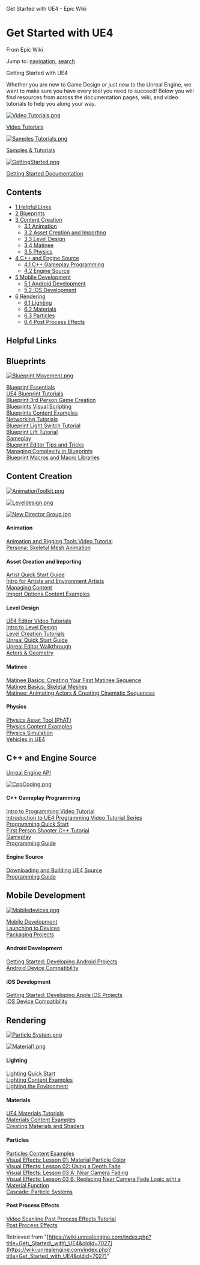 Get Started with UE4 - Epic Wiki             

Get Started with UE4
====================

From Epic Wiki

Jump to: [navigation](#mw-navigation), [search](#p-search)

Getting Started with UE4

Whether you are new to Game Design or just new to the Unreal Engine, we want to make sure you have every tool you need to succeed! Below you will find resources from across the documentation pages, wiki, and video tutorials to help you along your way.

  

[![Video Tutorials.png](https://d3ar1piqh1oeli.cloudfront.net/2/2e/Video_Tutorials.png/300px-Video_Tutorials.png)](https://www.youtube.com/watch?v=QMsFxzYzFJ8&list=PLZlv_N0_O1gafGBkGkyB1JRFnUM2703YH)

[Video Tutorials](https://www.youtube.com/watch?v=QMsFxzYzFJ8&list=PLZlv_N0_O1gafGBkGkyB1JRFnUM2703YH)

[![Samples Tutorials.png](https://d3ar1piqh1oeli.cloudfront.net/5/53/Samples_Tutorials.png/300px-Samples_Tutorials.png)](https://docs.unrealengine.com/latest/INT/Resources/index.html)

[Samples & Tutorials](https://docs.unrealengine.com/latest/INT/Resources/index.html)

[![GettingStarted.png](https://d3ar1piqh1oeli.cloudfront.net/b/b5/GettingStarted.png/300px-GettingStarted.png)](https://docs.unrealengine.com/latest/INT/GettingStarted/index.html)

[Getting Started Documentation](https://docs.unrealengine.com/latest/INT/GettingStarted/index.html)

  

  

Contents
--------

*   [1 Helpful Links](#Helpful_Links)
*   [2 Blueprints](#Blueprints)
*   [3 Content Creation](#Content_Creation)
    *   [3.1 Animation](#Animation)
    *   [3.2 Asset Creation and Importing](#Asset_Creation_and_Importing)
    *   [3.3 Level Design](#Level_Design)
    *   [3.4 Matinee](#Matinee)
    *   [3.5 Physics](#Physics)
*   [4 C++ and Engine Source](#C.2B.2B_and_Engine_Source)
    *   [4.1 C++ Gameplay Programming](#C.2B.2B_Gameplay_Programming)
    *   [4.2 Engine Source](#Engine_Source)
*   [5 Mobile Development](#Mobile_Development)
    *   [5.1 Android Development](#Android_Development)
    *   [5.2 iOS Development](#iOS_Development)
*   [6 Rendering](#Rendering)
    *   [6.1 Lighting](#Lighting)
    *   [6.2 Materials](#Materials)
    *   [6.3 Particles](#Particles)
    *   [6.4 Post Process Effects](#Post_Process_Effects)

  

Helpful Links
-------------

  

Blueprints
----------

[![Blueprint Movement.png](https://d3ar1piqh1oeli.cloudfront.net/a/a5/Blueprint_Movement.png/280px-Blueprint_Movement.png)](/File:Blueprint_Movement.png)

[Blueprint Essentials](https://www.youtube.com/playlist?list=PLZlv_N0_O1ga2b_ZaJoaR5dLHOFw4-MMl)  
[UE4 Blueprint Tutorials](https://www.youtube.com/playlist?list=PLZlv_N0_O1gaG5BW72It4chjhypxIO9ZB)  
[Blueprint 3rd Person Game Creation](https://www.youtube.com/playlist?list=PLZlv_N0_O1gZS5HylO_368myr-Kg2ZLwb)  
[Blueprints Visual Scripting](https://docs.unrealengine.com/latest/INT/Engine/Blueprints/index.html)  
[Blueprints Content Examples](https://docs.unrealengine.com/latest/INT/Resources/ContentExamples/Blueprints/index.html)  
[Networking Tutorials](https://www.youtube.com/playlist?list=PLZlv_N0_O1gYwhBTjNLSFPRiBpwe5sTwc)  
[Blueprint Light Switch Tutorial](/Blueprint_Light_Switch_Tutorial "Blueprint Light Switch Tutorial")  
[Blueprint Lift Tutorial](/Blueprint_Lift_Tutorial "Blueprint Lift Tutorial")  
[Gameplay](https://docs.unrealengine.com/latest/INT/Gameplay/index.html)  
[Blueprint Editor Tips and Tricks](https://www.unrealengine.com/blog/blueprint-editor-tips-tricks)  
[Managing Complexity in Blueprints](https://www.unrealengine.com/blog/managing-complexity-in-blueprints)  
[Blueprint Macros and Macro Libraries](https://www.unrealengine.com/blog/blueprint-macros-and-macro-libraries)  

Content Creation
----------------

[![AnimationToolkit.png](https://d3ar1piqh1oeli.cloudfront.net/5/55/AnimationToolkit.png/240px-AnimationToolkit.png)](/File:AnimationToolkit.png)

[![Leveldesign.png](https://d3ar1piqh1oeli.cloudfront.net/5/50/Leveldesign.png/240px-Leveldesign.png)](/File:Leveldesign.png)

[![New Director Group.jpg](https://d3ar1piqh1oeli.cloudfront.net/a/aa/New_Director_Group.jpg/240px-New_Director_Group.jpg)](/File:New_Director_Group.jpg)

#### Animation

[Animation and Rigging Tools Video Tutorial](https://www.youtube.com/playlist?list=PLZlv_N0_O1gb2ZoKzTApbv3LvhaXJ9elg)  
[Persona: Skeletal Mesh Animation](https://docs.unrealengine.com/latest/INT/Engine/Animation/index.html)  

#### Asset Creation and Importing

[Artist Quick Start Guide](https://docs.unrealengine.com/latest/INT/Engine/Content/QuickStart/index.html)  
[Intro for Artists and Environment Artists](https://www.youtube.com/watch?v=aPu7KqCZhnw&list=PLZlv_N0_O1gaCL2XjKluO7N2Pmmw9pvhE&index=61)  
[Managing Content](https://docs.unrealengine.com/latest/INT/Engine/Content/index.html)  
[Import Options Content Examples](https://docs.unrealengine.com/latest/INT/Resources/ContentExamples/ImportOptions/index.html)  

#### Level Design

[UE4 Editor Video Tutorials](https://www.youtube.com/playlist?list=PLZlv_N0_O1gasd4IcOe9Cx9wHoBB7rxFl)  
[Intro to Level Design](https://www.youtube.com/watch?v=XDsJOFyxMnw&list=PLZlv_N0_O1gaCL2XjKluO7N2Pmmw9pvhE&index=62)  
[Level Creation Tutorials](https://www.youtube.com/playlist?list=PLZlv_N0_O1gak1_FoAJVrEGiLIploeF3F)  
[Unreal Quick Start Guide](https://docs.unrealengine.com/latest/INT/Engine/QuickStart/index.html)  
[Unreal Editor Walkthrough](https://docs.unrealengine.com/latest/INT/Engine/UI/index.html)  
[Actors & Geometry](https://docs.unrealengine.com/latest/INT/Engine/Actors/index.html)  

#### Matinee

[Matinee Basics: Creating Your First Matinee Sequence](https://wiki.unrealengine.com/Matinee_Basics:_Creating_Your_First_Matinee_Sequence)  
[Matinee Basics: Skeletal Meshes](https://wiki.unrealengine.com/Matinee_Basics:_Skeletal_Meshes)  
[Matinee: Animating Actors & Creating Cinematic Sequences](https://docs.unrealengine.com/latest/INT/Engine/Matinee/index.html)  

#### Physics

[Physics Asset Tool (PhAT)](https://www.youtube.com/playlist?list=PLZlv_N0_O1gaHlJrP4F12Px7ceHw3PDq-)  
[Physics Content Examples](https://docs.unrealengine.com/latest/INT/Resources/ContentExamples/Physics/index.html)  
[Physics Simulation](https://docs.unrealengine.com/latest/INT/Engine/Physics/index.html)  
[Vehicles in UE4](https://www.youtube.com/playlist?list=PLZlv_N0_O1gaz6eETtIxcmUDnqu5A-8At)  

C++ and Engine Source
---------------------

[Unreal Engine API](https://docs.unrealengine.com/latest/INT/API/index.html)

[![CppCoding.png](https://d3ar1piqh1oeli.cloudfront.net/a/ad/CppCoding.png/500px-CppCoding.png)](/File:CppCoding.png)

  

#### C++ Gameplay Programming

[Intro to Programming Video Tutorial](https://www.youtube.com/watch?v=Q3AvZmZEPyc&list=PLZlv_N0_O1gaCL2XjKluO7N2Pmmw9pvhE&index=63)  
[Introduction to UE4 Programming Video Tutorial Series](https://www.youtube.com/playlist?list=PLZlv_N0_O1gb5xvsc7VM7pfoRAKLuIcFi)  
[Programming Quick Start](https://docs.unrealengine.com/latest/INT/Programming/QuickStart/index.html)  
[First Person Shooter C++ Tutorial](https://wiki.unrealengine.com/First_Person_Shooter_C%2B%2B_Tutorial)  
[Gameplay](https://docs.unrealengine.com/latest/INT/Gameplay/index.html)  
[Programming Guide](https://docs.unrealengine.com/latest/INT/Programming/index.html)  

#### Engine Source

[Downloading and Building UE4 Source](https://www.youtube.com/watch?v=usjlNHPn-jo&list=PLZlv_N0_O1gaCL2XjKluO7N2Pmmw9pvhE&index=60)  
[Programming Guide](https://docs.unrealengine.com/latest/INT/Programming/index.html)  

Mobile Development
------------------

[![Mobiledevices.png](https://d3ar1piqh1oeli.cloudfront.net/4/4b/Mobiledevices.png/300px-Mobiledevices.png)](/File:Mobiledevices.png)

[Mobile Development](https://docs.unrealengine.com/latest/INT/Platforms/Mobile/index.html)  
[Launching to Devices](https://docs.unrealengine.com/latest/INT/Engine/Deployment/Launching/index.html)  
[Packaging Projects](https://docs.unrealengine.com/latest/INT/Engine/Basics/Projects/Packaging/index.html)  

#### Android Development

[Getting Started: Developing Android Projects](https://docs.unrealengine.com/latest/INT/Platforms/Android/GettingStarted/index.html)  
[Android Device Compatibility](https://docs.unrealengine.com/latest/INT/Platforms/Android/DeviceCompatibility/index.html)  

#### iOS Development

[Getting Started: Developing Apple iOS Projects](https://docs.unrealengine.com/latest/INT/Platforms/iOS/GettingStarted/index.html)  
[iOS Device Compatibility](https://docs.unrealengine.com/latest/INT/Platforms/iOS/DeviceCompatibility/index.html)  

Rendering
---------

[![Particle System.png](https://d3ar1piqh1oeli.cloudfront.net/2/22/Particle_System.png/300px-Particle_System.png)](/File:Particle_System.png)

[![Material1.png](https://d3ar1piqh1oeli.cloudfront.net/4/41/Material1.png/300px-Material1.png)](/File:Material1.png)

#### Lighting

[Lighting Quick Start](https://docs.unrealengine.com/latest/INT/Engine/Rendering/LightingAndShadows/QuickStart/index.html)  
[Lighting Content Examples](https://docs.unrealengine.com/latest/INT/Resources/ContentExamples/Lighting/index.html)  
[Lighting the Environment](https://docs.unrealengine.com/latest/INT/Engine/Rendering/LightingAndShadows/index.html)  

#### Materials

[UE4 Materials Tutorials](https://www.youtube.com/playlist?list=PLZlv_N0_O1gbQjgY0nDwZNYe_N8IcYWS-)  
[Materials Content Examples](https://docs.unrealengine.com/latest/INT/Resources/ContentExamples/Materials/index.html)  
[Creating Materials and Shaders](https://docs.unrealengine.com/latest/INT/Engine/Rendering/Materials/index.html)  

#### Particles

[Particles Content Examples](https://docs.unrealengine.com/latest/INT/Resources/ContentExamples/EffectsGallery/index.html)  
[Visual Effects: Lesson 01: Material Particle Color](https://wiki.unrealengine.com/Visual_Effects:_Lesson_01:_Material_Particle_Color)  
[Visual Effects: Lesson 02: Using a Depth Fade](https://wiki.unrealengine.com/Visual_Effects:_Lesson_02:_Using_Depth_Fade)  
[Visual Effects: Lesson 03 A: Near Camera Fading](https://wiki.unrealengine.com/Visual_Effects:_Lesson_03_A:_Near_Camera_Fading)  
[Visual Effects: Lesson 03 B: Replacing Near Camera Fade Logic wiht a Material Function](https://wiki.unrealengine.com/Visual_Effects:_Lesson_03_B:_Replacing_Near_Camera_Fade_Logic_with_a_Material_Function)  
[Cascade: Particle Systems](https://docs.unrealengine.com/latest/INT/Engine/Rendering/ParticleSystems/index.html)  

#### Post Process Effects

[Video Scanline Post Process Effects Tutorial](https://wiki.unrealengine.com/Video_Scanline_Post_Process_Effects_%28Tutorial%29)  
[Post Process Effects](https://docs.unrealengine.com/latest/INT/Engine/Rendering/PostProcessEffects/index.html)  

Retrieved from "[https://wiki.unrealengine.com/index.php?title=Get\_Started\_with\_UE4&oldid=7027](https://wiki.unrealengine.com/index.php?title=Get_Started_with_UE4&oldid=7027)"